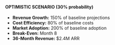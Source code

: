 #### OPTIMISTIC SCENARIO (30% probability)

- **Revenue Growth:** 150% of baseline projections
- **Cost Efficiency:** 80% of baseline costs
- **Market Adoption:** 200% of baseline adoption
- **Break-Even:** Month 8
- **36-Month Revenue:** $2.4M ARR
